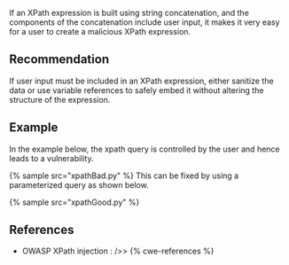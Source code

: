 If an XPath expression is built using string concatenation, and the components of the concatenation include user input, it makes it very easy for a user to create a malicious XPath expression.


## Recommendation
If user input must be included in an XPath expression, either sanitize the data or use variable references to safely embed it without altering the structure of the expression.


## Example
In the example below, the xpath query is controlled by the user and hence leads to a vulnerability.

{% sample src="xpathBad.py" %}
This can be fixed by using a parameterized query as shown below.

{% sample src="xpathGood.py" %}

## References
* OWASP XPath injection : [](https://owasp.org/www-community/attacks/XPATH_Injection)/&gt;&gt;
{% cwe-references %}
